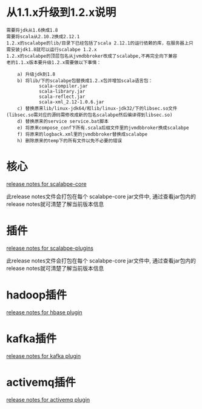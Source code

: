 
# 从1.1.x升级到1.2.x说明

    需要将jdk从1.6换成1.8
    需要将scala从2.10.2换成2.12.1
    1.2.x的scalabpe的lib/目录下已经包括了scala 2.12.1的运行依赖的库，在服务器上只需安装jdk1.8就可以运行scalabpe 1.2.x
    1.2.x的scalabpe的顶层包名从jvmdbbroker改成了scalabpe,不再完全向下兼容
    老的1.1.x版本要升级1.2.x需要做以下事情：

        a) 升级jdk到1.8
        b) 将lib/下的scalabpe包替换成1.2.x包并增加scala语言包：
                scala-compiler.jar
                scala-library.jar
                scala-reflect.jar
                scala-xml_2.12-1.0.6.jar
        c) 替换原来lib/linux-jdk64/和lib/linux-jdk32/下的libsec.so文件(libsec.so需对应的源码需修改成新的包名scalabpe然后编译得到libsec.so)
        d) 替换原来的service service.bat脚本
        e) 将原来compose_conf下所有.scala后缀文件里的jvmdbbroker换成scalabpe
        f) 将原来的logback.xml里的jvmdbbroker替换成scalabpe
        h) 删除原来的temp下的所有文件以免不必要的错误

# 核心

[release notes for scalabpe-core](../src/release_notes.txt)

此release notes文件会打包在每个 scalabpe-core jar文件中, 通过查看jar包内的release notes就可清楚了解当前版本信息

# 插件

[release notes for scalabpe-plugins](../src/plugin/release_notes.txt)

此release notes文件会打包在每个 scalabpe-core jar文件中, 通过查看jar包内的release notes就可清楚了解当前版本信息

# hadoop插件

[release notes for hbase plugin](../third_party/hadoop/src/release_notes.txt)

# kafka插件

[release notes for kafka plugin](../third_party/kafka/src/release_notes.txt)

# activemq插件

[release notes for activemq plugin](../third_party/activemq/src/release_notes.txt)

